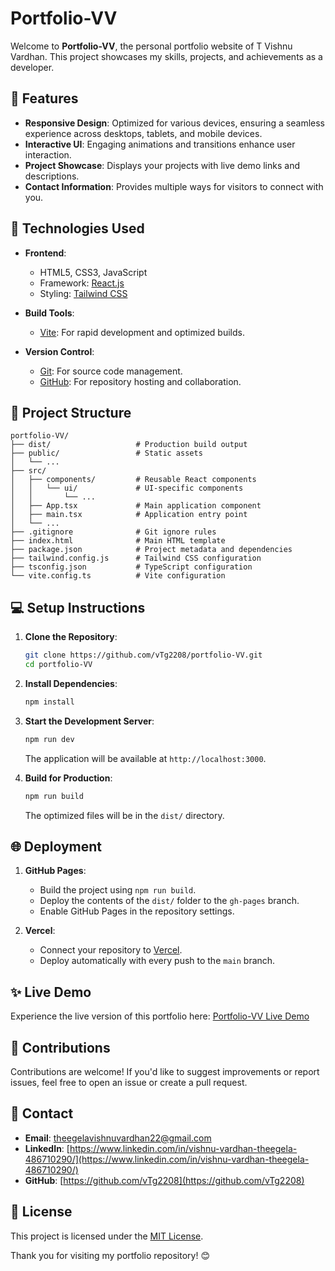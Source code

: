 # Portfolio-VV

Welcome to **Portfolio-VV**, the personal portfolio website of T Vishnu Vardhan. This project showcases my skills, projects, and achievements as a developer.

## 🌟 Features

- **Responsive Design**: Optimized for various devices, ensuring a seamless experience across desktops, tablets, and mobile devices.
- **Interactive UI**: Engaging animations and transitions enhance user interaction.
- **Project Showcase**: Displays your projects with live demo links and descriptions.
- **Contact Information**: Provides multiple ways for visitors to connect with you.

## 🚀 Technologies Used

- **Frontend**:
  - HTML5, CSS3, JavaScript
  - Framework: [React.js](https://react.dev/)
  - Styling: [Tailwind CSS](https://tailwindcss.com/)

- **Build Tools**:
  - [Vite](https://vitejs.dev/): For rapid development and optimized builds.

- **Version Control**:
  - [Git](https://git-scm.com/): For source code management.
  - [GitHub](https://github.com/): For repository hosting and collaboration.

## 📂 Project Structure

```
portfolio-VV/
├── dist/                   # Production build output
├── public/                 # Static assets
│   └── ...
├── src/
│   ├── components/         # Reusable React components
│   │   └── ui/             # UI-specific components
│   │       └── ...
│   ├── App.tsx             # Main application component
│   ├── main.tsx            # Application entry point
│   └── ...
├── .gitignore              # Git ignore rules
├── index.html              # Main HTML template
├── package.json            # Project metadata and dependencies
├── tailwind.config.js      # Tailwind CSS configuration
├── tsconfig.json           # TypeScript configuration
└── vite.config.ts          # Vite configuration
```

## 💻 Setup Instructions

1. **Clone the Repository**:
   ```bash
   git clone https://github.com/vTg2208/portfolio-VV.git
   cd portfolio-VV
   ```

2. **Install Dependencies**:
   ```bash
   npm install
   ```

3. **Start the Development Server**:
   ```bash
   npm run dev
   ```
   The application will be available at `http://localhost:3000`.

4. **Build for Production**:
   ```bash
   npm run build
   ```
   The optimized files will be in the `dist/` directory.

## 🌐 Deployment

1. **GitHub Pages**:
   - Build the project using `npm run build`.
   - Deploy the contents of the `dist/` folder to the `gh-pages` branch.
   - Enable GitHub Pages in the repository settings.

2. **Vercel**:
   - Connect your repository to [Vercel](https://vercel.com/).
   - Deploy automatically with every push to the `main` branch.

## ✨ Live Demo

Experience the live version of this portfolio here: [Portfolio-VV Live Demo](https://vtg2208.github.io/portfolio-VV/)

## 🤝 Contributions

Contributions are welcome! If you'd like to suggest improvements or report issues, feel free to open an issue or create a pull request.

## 📧 Contact

- **Email**: [theegelavishnuvardhan22@gmail.com](theegelavishnuvardhan22@gmail.com)
- **LinkedIn**: [https://www.linkedin.com/in/vishnu-vardhan-theegela-486710290/](https://www.linkedin.com/in/vishnu-vardhan-theegela-486710290/)
- **GitHub**: [https://github.com/vTg2208](https://github.com/vTg2208)

## 📜 License

This project is licensed under the [MIT License](LICENSE).

Thank you for visiting my portfolio repository! 😊
